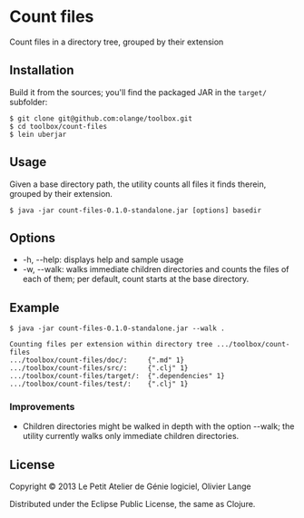# Count files

Count files in a directory tree, grouped by their extension

## Installation

Build it from the sources; you'll find the packaged JAR in the `target/` subfolder:

    $ git clone git@github.com:olange/toolbox.git
    $ cd toolbox/count-files
    $ lein uberjar

## Usage

Given a base directory path, the utility counts all files it finds therein, grouped by their extension. 

    $ java -jar count-files-0.1.0-standalone.jar [options] basedir

## Options

* -h, --help: displays help and sample usage
* -w, --walk: walks immediate children directories and counts the files of each of them;
  per default, count starts at the base directory.

## Example

    $ java -jar count-files-0.1.0-standalone.jar --walk .

    Counting files per extension within directory tree .../toolbox/count-files
    .../toolbox/count-files/doc/:     {".md" 1}
    .../toolbox/count-files/src/:     {".clj" 1}
    .../toolbox/count-files/target/:  {".dependencies" 1}
    .../toolbox/count-files/test/:    {".clj" 1}

### Improvements

* Children directories might be walked in depth with the option --walk;
  the utility currently walks only immediate children directories.

## License

Copyright © 2013 Le Petit Atelier de Génie logiciel, Olivier Lange

Distributed under the Eclipse Public License, the same as Clojure.
